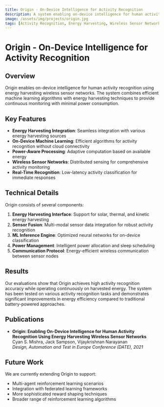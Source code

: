 ```yaml
---
title: Origin - On-Device Intelligence for Activity Recognition
description: A system enabling on-device intelligence for human activity recognition using energy harvesting wireless sensor networks.
image: /assets/img/projects/origin.jpg
tags: [Activity Recognition, Energy Harvesting, Wireless Sensor Networks]
---
```


# Origin - On-Device Intelligence for Activity Recognition

## Overview

Origin enables on-device intelligence for human activity recognition using energy harvesting wireless sensor networks. The system combines efficient machine learning algorithms with energy harvesting techniques to provide continuous monitoring with minimal power consumption.

## Key Features

- **Energy Harvesting Integration**: Seamless integration with various energy harvesting sources
- **On-Device Machine Learning**: Efficient algorithms for activity recognition without cloud connectivity
- **Power-Aware Processing**: Adaptive computation based on available energy
- **Wireless Sensor Networks**: Distributed sensing for comprehensive activity monitoring
- **Real-Time Recognition**: Low-latency activity classification for immediate responses

## Technical Details

Origin consists of several components:

1. **Energy Harvesting Interface**: Support for solar, thermal, and kinetic energy harvesting
2. **Sensor Fusion**: Multi-modal sensor data integration for robust activity recognition
3. **ML Inference Engine**: Optimized neural networks for on-device classification
4. **Power Management**: Intelligent power allocation and sleep scheduling
5. **Communication Protocol**: Energy-efficient wireless communication between sensor nodes

## Results

Our evaluations show that Origin achieves high activity recognition accuracy while operating continuously on harvested energy. The system has been tested on various activity recognition tasks and demonstrates significant improvements in energy efficiency compared to traditional battery-powered approaches.

## Publications

- **Origin: Enabling On-Device Intelligence for Human Activity Recognition Using Energy Harvesting Wireless Sensor Networks**  
  Cyan S. Mishra, Jack Sampson, Vijaykrishnan Narayanan  
  *Design, Automation and Test in Europe Conference (DATE), 2021*

## Future Work

We are currently extending Origin to support:

- Multi-agent reinforcement learning scenarios
- Integration with federated learning frameworks
- More sophisticated reward shaping techniques
- Broader range of reinforcement learning algorithms
